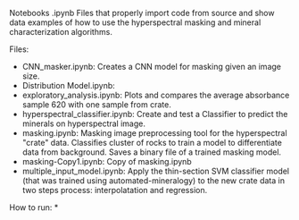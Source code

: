 Notebooks .ipynb Files that properly import code from source and show data examples of how to use the hyperspectral masking and mineral characterization algorithms. 

Files:
* CNN_masker.ipynb: Creates a CNN model for masking given an image size.
* Distribution Model.ipynb:
* exploratory_analysis.ipynb: Plots and compares the average absorbance sample 620 with one sample from crate.
* hyperspectral_classifier.ipynb: Create and test a Classifier to predict the minerals on hyperspectral image.
* masking.ipynb: Masking image preprocessing tool for the hyperspectral "crate" data. Classifies cluster of rocks to train a model to differentiate data from background. Saves a binary file of a trained masking model. 
* masking-Copy1.ipynb: Copy of masking.ipynb 
* multiple_input_model.ipynb: Apply the thin-section SVM classifier model (that was trained using automated-mineralogy) to the new crate data in two steps process: interpolatation and regression.

How to run:
* 
